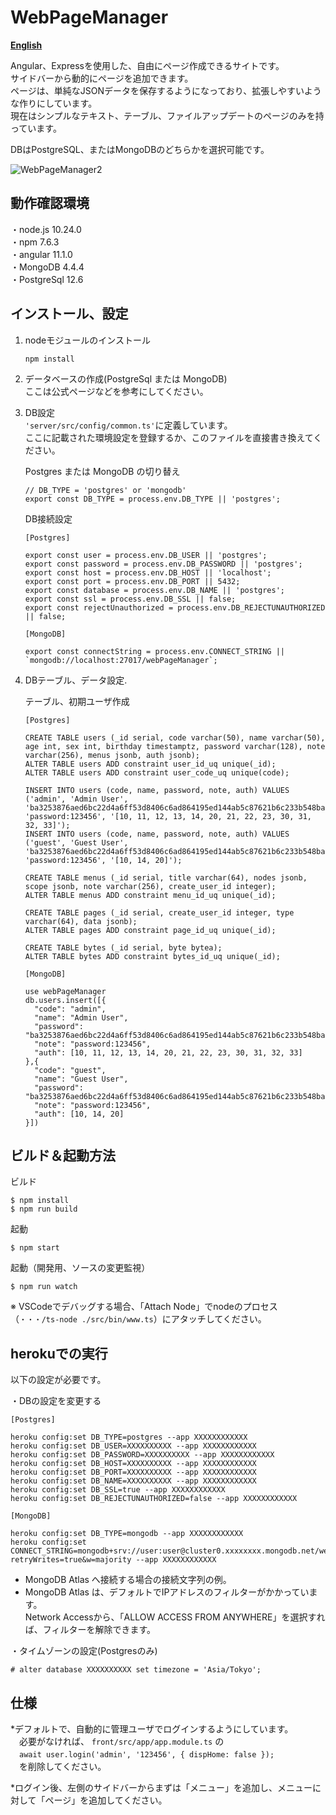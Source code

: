 # WebPageManager

[**English**](README_en.md)

Angular、Expressを使用した、自由にページ作成できるサイトです。  
サイドバーから動的にページを追加できます。  
ページは、単純なJSONデータを保存するようになっており、拡張しやすいような作りにしています。  
現在はシンプルなテキスト、テーブル、ファイルアップデートのページのみを持っています。  

DBはPostgreSQL、またはMongoDBのどちらかを選択可能です。  

![WebPageManager2](https://user-images.githubusercontent.com/61641646/121801186-05773000-cc71-11eb-9564-64ed80e96acb.png)

## 動作確認環境

・node.js       10.24.0  
・npm           7.6.3  
・angular       11.1.0  
・MongoDB       4.4.4  
・PostgreSql    12.6

## インストール、設定  

1. nodeモジュールのインストール  
    ```
    npm install
    ```

2. データベースの作成(PostgreSql または MongoDB)  
    ここは公式ページなどを参考にしてください。

3. DB設定  
    `'server/src/config/common.ts'`に定義しています。  
  ここに記載された環境設定を登録するか、このファイルを直接書き換えてください。

    Postgres または MongoDB の切り替え
    ```
    // DB_TYPE = 'postgres' or 'mongodb'
    export const DB_TYPE = process.env.DB_TYPE || 'postgres';
    ```

    DB接続設定
    ```
    [Postgres]

    export const user = process.env.DB_USER || 'postgres';
    export const password = process.env.DB_PASSWORD || 'postgres';
    export const host = process.env.DB_HOST || 'localhost';
    export const port = process.env.DB_PORT || 5432;
    export const database = process.env.DB_NAME || 'postgres';
    export const ssl = process.env.DB_SSL || false;
    export const rejectUnauthorized = process.env.DB_REJECTUNAUTHORIZED || false;
    ```

    ```
    [MongoDB]

    export const connectString = process.env.CONNECT_STRING || `mongodb://localhost:27017/webPageManager`;
    ```

4. DBテーブル、データ設定.  

    テーブル、初期ユーザ作成
    ```
    [Postgres]

    CREATE TABLE users (_id serial, code varchar(50), name varchar(50), age int, sex int, birthday timestamptz, password varchar(128), note varchar(256), menus jsonb, auth jsonb);
    ALTER TABLE users ADD constraint user_id_uq unique(_id);
    ALTER TABLE users ADD constraint user_code_uq unique(code);

    INSERT INTO users (code, name, password, note, auth) VALUES ('admin', 'Admin User', 'ba3253876aed6bc22d4a6ff53d8406c6ad864195ed144ab5c87621b6c233b548baeae6956df346ec8c17f5ea10f35ee3cbc514797ed7ddd3145464e2a0bab413', 'password:123456', '[10, 11, 12, 13, 14, 20, 21, 22, 23, 30, 31, 32, 33]');
    INSERT INTO users (code, name, password, note, auth) VALUES ('guest', 'Guest User', 'ba3253876aed6bc22d4a6ff53d8406c6ad864195ed144ab5c87621b6c233b548baeae6956df346ec8c17f5ea10f35ee3cbc514797ed7ddd3145464e2a0bab413', 'password:123456', '[10, 14, 20]');

    CREATE TABLE menus (_id serial, title varchar(64), nodes jsonb, scope jsonb, note varchar(256), create_user_id integer);
    ALTER TABLE menus ADD constraint menu_id_uq unique(_id);

    CREATE TABLE pages (_id serial, create_user_id integer, type varchar(64), data jsonb);
    ALTER TABLE pages ADD constraint page_id_uq unique(_id);

    CREATE TABLE bytes (_id serial, byte bytea);
    ALTER TABLE bytes ADD constraint bytes_id_uq unique(_id);
    ```

    ```
    [MongoDB]

    use webPageManager
    db.users.insert([{
      "code": "admin",
      "name": "Admin User",
      "password": "ba3253876aed6bc22d4a6ff53d8406c6ad864195ed144ab5c87621b6c233b548baeae6956df346ec8c17f5ea10f35ee3cbc514797ed7ddd3145464e2a0bab413",
      "note": "password:123456",
      "auth": [10, 11, 12, 13, 14, 20, 21, 22, 23, 30, 31, 32, 33]
    },{
      "code": "guest",
      "name": "Guest User",
      "password": "ba3253876aed6bc22d4a6ff53d8406c6ad864195ed144ab5c87621b6c233b548baeae6956df346ec8c17f5ea10f35ee3cbc514797ed7ddd3145464e2a0bab413",
      "note": "password:123456",
      "auth": [10, 14, 20]
    }])
    ```

## ビルド＆起動方法  

ビルド
```
$ npm install
$ npm run build
```

起動

```
$ npm start
```

起動（開発用、ソースの変更監視）
```
$ npm run watch
```

※ VSCodeでデバッグする場合、「Attach Node」でnodeのプロセス（`・・・/ts-node ./src/bin/www.ts`）にアタッチしてください。

## herokuでの実行

以下の設定が必要です。

・DBの設定を変更する  
```
[Postgres]

heroku config:set DB_TYPE=postgres --app XXXXXXXXXXXX
heroku config:set DB_USER=XXXXXXXXXX --app XXXXXXXXXXXX
heroku config:set DB_PASSWORD=XXXXXXXXXX --app XXXXXXXXXXXX
heroku config:set DB_HOST=XXXXXXXXXX --app XXXXXXXXXXXX
heroku config:set DB_PORT=XXXXXXXXXX --app XXXXXXXXXXXX
heroku config:set DB_NAME=XXXXXXXXXX --app XXXXXXXXXXXX
heroku config:set DB_SSL=true --app XXXXXXXXXXXX
heroku config:set DB_REJECTUNAUTHORIZED=false --app XXXXXXXXXXXX
```

```
[MongoDB]

heroku config:set DB_TYPE=mongodb --app XXXXXXXXXXXX
heroku config:set CONNECT_STRING=mongodb+srv://user:user@cluster0.xxxxxxxx.mongodb.net/webPageManager?retryWrites=true&w=majority --app XXXXXXXXXXXX
```
* MongoDB Atlas へ接続する場合の接続文字列の例。
* MongoDB Atlas は、デフォルトでIPアドレスのフィルターがかかっています。  
  Network Accessから、「ALLOW ACCESS FROM ANYWHERE」を選択すれば、フィルターを解除できます。

・タイムゾーンの設定(Postgresのみ)
```
# alter database XXXXXXXXXX set timezone = 'Asia/Tokyo';
```
## 仕様
*デフォルトで、自動的に管理ユーザでログインするようにしています。  
　必要がなければ、 `front/src/app/app.module.ts` の  
　`await user.login('admin', '123456', { dispHome: false });`  
　を削除してください。  
 
*ログイン後、左側のサイドバーからまずは「メニュー」を追加し、メニューに対して「ページ」を追加してください。
